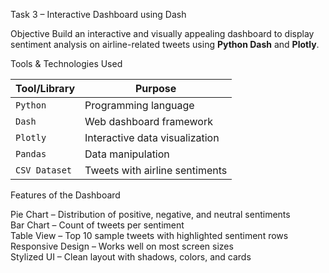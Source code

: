  Task 3 – Interactive Dashboard using Dash

 Objective
Build an interactive and visually appealing dashboard to display sentiment analysis on airline-related tweets using **Python Dash** and **Plotly**.

Tools & Technologies Used

| Tool/Library | Purpose |
|--------------|---------|
| `Python`     | Programming language |
| `Dash`       | Web dashboard framework |
| `Plotly`     | Interactive data visualization |
| `Pandas`     | Data manipulation |
| `CSV Dataset`| Tweets with airline sentiments |

Features of the Dashboard

Pie Chart – Distribution of positive, negative, and neutral sentiments  
Bar Chart – Count of tweets per sentiment  
Table View – Top 10 sample tweets with highlighted sentiment rows  
Responsive Design – Works well on most screen sizes  
Stylized UI – Clean layout with shadows, colors, and cards
